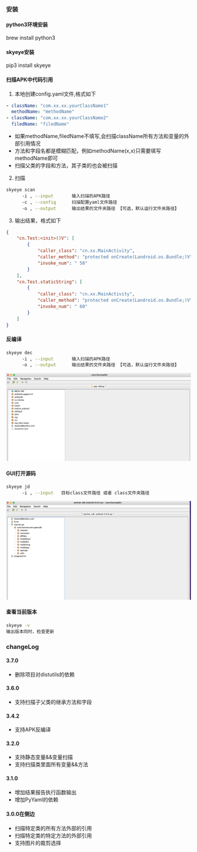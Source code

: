 


### 安装

#### python3环境安装

brew install python3


#### skyeye安装


pip3 install skyeye



#### 扫描APK中代码引用

1. 本地创建config.yaml文件,格式如下

```yaml
- className: "com.xx.xx.yourClassName1"
  methodName: "methodName"
- className: "com.xx.xx.yourClassName2"
  filedName: "filedName"
```

* 如果methodName,filedName不填写,会扫描className所有方法和变量的外部引用情况
* 方法和字段名都是模糊匹配，例如methodName(x,x)只需要填写methodName即可
* 扫描父类的字段和方法，其子类的也会被扫描

2. 扫描

```bash
skyeye scan
      -i , --input       输入扫描的APK路径
      -c , --config      扫描配置yaml文件路径
      -o , --output      输出结果的文件夹路径 【可选，默认运行文件夹路径】
```

3. 输出结果，格式如下

```json
{
    "cn.Test:<init>()V": [
        {
            "caller_class": "cn.xx.MainActivity",
            "caller_method": "protected onCreate(Landroid.os.Bundle;)V",
            "invoke_num": " 58"
        }
    ],
    "cn.Test.staticString": [
        {
            "caller_class": "cn.xx.MainActivity",
            "caller_method": "protected onCreate(Landroid.os.Bundle;)V",
            "invoke_num": " 60"
        }
    ]
}
```

#### 反编译

```bash
skyeye dec
      -i , --input       输入扫描的APK路径
      -o , --output      输出结果的文件夹路径 【可选，默认运行文件夹路径】
```

<img src="./media/dec.jpg"/>

#### GUI打开源码

```bash
skyeye jd
      -i , --input   目标class文件路径 或者 class文件夹路径
```

<img src="./media/jd.jpg"/>

#### 查看当前版本

```bash
skyeye -v 
输出版本同时，检查更新
```

### changeLog

#### 3.7.0

- 删除项目对distutils的依赖
  
#### 3.6.0

- 支持扫描子父类的继承方法和字段

#### 3.4.2

- 支持APK反编译

#### 3.2.0

- 支持静态变量&&变量扫描
- 支持扫描类里面所有变量&&方法

#### 3.1.0

- 增加结果报告执行函数输出
- 增加PyYaml的依赖

#### 3.0.0在侧边

- 扫描特定类的所有方法外部的引用
- 扫描特定类的特定方法的外部引用
- 支持图片的裁剪选择



